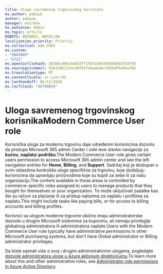 ```yaml
---
title: Uloga savremenog trgovinskog korisnika
ms.author: pebaum
author: pebaum
manager: mnirkhe
ms.audience: Admin
ms.topic: article
ROBOTS: NOINDEX, NOFOLLOW
localization_priority: Priority
ms.collection: Adm_O365
ms.custom:
- "9003009"
- "5722"
ms.openlocfilehash: 2830dcd063da833ff1f87a5693550dd692764f98
ms.sourcegitcommit: 936330b11fec49f6174eadea6c765bdf9e6ba784
ms.translationtype: MT
ms.contentlocale: sr-Latn-RS
ms.lasthandoff: 06/12/2020
ms.locfileid: "44749014"
---
```

# <a name="modern-commerce-user-role"></a><span data-ttu-id="64949-102">Uloga savremenog trgovinskog korisnika</span><span class="sxs-lookup"><span data-stu-id="64949-102">Modern Commerce User role</span></span>

<span data-ttu-id="64949-103">Korisnička uloga za modernu trgovinu daje određenim korisnicima dozvolu da pristupe Microsoft 365 admin Center i vide leve stavke navigacije za **kućnu**, **naplatu**i **podršku**.</span><span class="sxs-lookup"><span data-stu-id="64949-103">The Modern Commerce User role gives certain users permission to access Microsoft 365 admin center and see the left navigation entries for **Home**, **Billing**, and **Support**.</span></span> <span data-ttu-id="64949-104">Sadržaj koji je dostupan u ovim oblastima kontroliše uloge specifične za trgovinu, koje dodeljuju korisnicima da upravljaju proizvodima koje su kupili za sebe ili za vašu organizaciju.</span><span class="sxs-lookup"><span data-stu-id="64949-104">The content available in these areas is controlled by commerce-specific roles assigned to users to manage products that they bought for themselves or your organization.</span></span> <span data-ttu-id="64949-105">To može uključivati zadatke kao što su računi za plaćanje ili za pristup nalozima za naplatu i profilima za naplatu.</span><span class="sxs-lookup"><span data-stu-id="64949-105">This might include tasks like paying bills, or for access to billing accounts and billing profiles.</span></span>

<span data-ttu-id="64949-106">Korisnici sa ulogom moderne trgovine obično imaju administratorske dozvole u drugim Microsoft sistemima za kupovinu, ali nemaju privilegije globalnog administratora ili administratora naplate.</span><span class="sxs-lookup"><span data-stu-id="64949-106">Users with the Modern Commerce User role typically have administrative permissions in other Microsoft purchasing systems, but don't have Global administrator or Billing administrator privileges.</span></span>

<span data-ttu-id="64949-107">Da biste saznali više o ovoj i drugim administrativnim ulogama, pogledajte [dozvole administratora uloge u Azure aktivnom direktorijumu](https://docs.microsoft.com/azure/active-directory/users-groups-roles/directory-assign-admin-roles#modern-commerce-administrator).</span><span class="sxs-lookup"><span data-stu-id="64949-107">To learn more about this and other administrative roles, see [Administrator role permissions in Azure Active Directory](https://docs.microsoft.com/azure/active-directory/users-groups-roles/directory-assign-admin-roles#modern-commerce-administrator).</span></span>